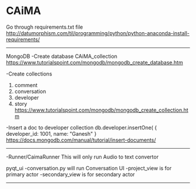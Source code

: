 # CAiMA
Go through requirements.txt file
http://datumorphism.com/til/programming/python/python-anaconda-install-requirements/

-----------------------------------------------------------------------------------------

MongoDB
-Create database CAiMA_collection
https://www.tutorialspoint.com/mongodb/mongodb_create_database.htm

-Create collections
1. comment
2. conversation
3. developer
4. story
https://www.tutorialspoint.com/mongodb/mongodb_create_collection.htm

-Insert a doc to developer collection
db.developer.insertOne(
   { developer_id: 1001, name: "Ganesh" }
https://docs.mongodb.com/manual/tutorial/insert-documents/

-----------------------------------------------------------------------------------------

-Runner/CaimaRunner
This will only run Audio to text convertor 

pyqt_ui
-conversation.py will run Conversation UI
-project_view is for primary actor
-secondary_view is for secondary actor

-----------------------------------------------------------------------------------------

